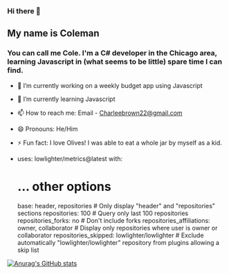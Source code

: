 ### Hi there 👋

## My name is Coleman
### You can call me Cole. I'm a C# developer in the Chicago area, learning Javascript in (what seems to be little) spare time I can find. 


- 🔭 I’m currently working on a weekly budget app using Javascript
- 🌱 I’m currently learning Javascript
- 📫 How to reach me: Email - Charleebrown22@gmail.com 
- 😄 Pronouns: He/Him
- ⚡ Fun fact: I love Olives! I was able to eat a whole jar by myself as a kid. 

- uses: lowlighter/metrics@latest
  with:
    # ... other options
    base: header, repositories                     # Only display "header" and "repositories" sections
    repositories: 100                              # Query only last 100 repositories
    repositories_forks: no                         # Don't include forks
    repositories_affiliations: owner, collaborator # Display only repositories where user is owner or collaborator
    repositories_skipped: lowlighter/lowlighter    # Exclude automatically "lowlighter/lowlighter" repository from plugins allowing a skip list
    
[![Anurag's GitHub stats](https://github-readme-stats.vercel.app/api?username=CharleeBrown)](https://github.com/anuraghazra/github-readme-stats)

